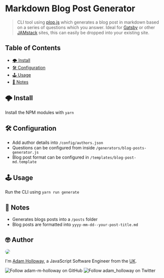 # Markdown Blog Post Generator

> CLI tool using [plop.js](https://plopjs.com/) which generates a blog post in markdown based on a series of questions which you answer. Ideal for [Gatsby](https://www.gatsbyjs.org/) or other [JAMstack](https://jamstack.org/) sites, this can easily be dropped into your existing site.

## Table of Contents
  * [🌩 Install](#-install)
  * [🛠 Configuration](#-configuration)
  * [🕹 Usage](#-usage)
  * [📝 Notes](#-notes)

## 🌩 Install
Install the NPM modules with `yarn`

## 🛠 Configuration
  * Add author details into `/config/authors.json`
  * Questions can be configured from inside `/generators/blog-posts-generator.js`
  * Blog post format can be configured in `/templates/blog-post-md.template`

## 🕹 Usage
Run the CLI using `yarn run generate`

## 📝 Notes
  * Generates blogs posts into a `/posts` folder
  * Blog posts are formatted into `yyyy-mm-dd--your-post-title.md`

## 🤓 Author

<div>
<img src="https://avatars2.githubusercontent.com/u/1157794?s=100" style="border-radius: 50%; margin-right: 20px">

I'm [Adam Holloway], a JavaScript Software Engineer from the [UK].

</div>

![Follow adam-m-holloway on GitHub][github badge]
![Follow adam_holloway on Twitter][twitter badge]

<!-- images -->
[github badge]: https://img.shields.io/github/followers/adam-m-holloway.svg?style=social&label=Follow
[twitter badge]: https://img.shields.io/twitter/follow/adam_holloway.svg?style=social&label=Follow

<!-- links -->
[adam holloway]: https://www.linkedin.com/in/adam-holloway21/
[twitter]: https://twitter.com/adam_holloway
[github]: https://github.com/adam-m-holloway
[uk]: https://www.google.com/maps/place/UK/
